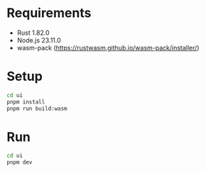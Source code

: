 # Requirements

- Rust 1.82.0
- Node.js 23.11.0
- wasm-pack (https://rustwasm.github.io/wasm-pack/installer/)

# Setup

```bash
cd ui
pnpm install
pnpm run build:wasm
```

# Run

```bash
cd ui
pnpm dev
```

